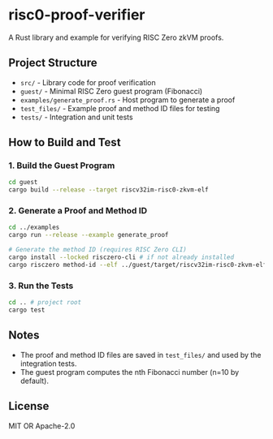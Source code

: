 # risc0-proof-verifier

A Rust library and example for verifying RISC Zero zkVM proofs.

## Project Structure

- `src/` - Library code for proof verification
- `guest/` - Minimal RISC Zero guest program (Fibonacci)
- `examples/generate_proof.rs` - Host program to generate a proof
- `test_files/` - Example proof and method ID files for testing
- `tests/` - Integration and unit tests

## How to Build and Test

### 1. Build the Guest Program

```sh
cd guest
cargo build --release --target riscv32im-risc0-zkvm-elf
```

### 2. Generate a Proof and Method ID

```sh
cd ../examples
cargo run --release --example generate_proof

# Generate the method ID (requires RISC Zero CLI)
cargo install --locked risczero-cli # if not already installed
cargo risczero method-id --elf ../guest/target/riscv32im-risc0-zkvm-elf/release/guest > ../test_files/fib.method_id
```

### 3. Run the Tests

```sh
cd .. # project root
cargo test
```

## Notes
- The proof and method ID files are saved in `test_files/` and used by the integration tests.
- The guest program computes the nth Fibonacci number (n=10 by default).

## License
MIT OR Apache-2.0 